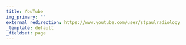 ```yaml
---
title: YouTube
img_primary: ""
external_redirection: https://www.youtube.com/user/stpaulradiology
_template: default
_fieldset: page
---
```

